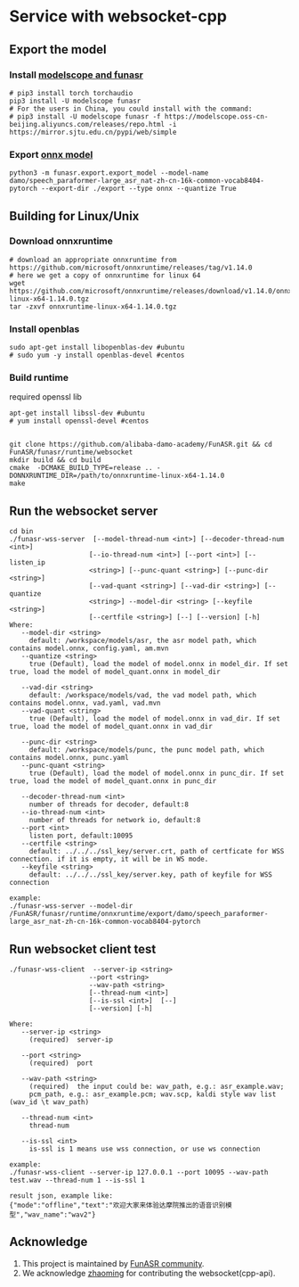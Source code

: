# Service with websocket-cpp

## Export the model
### Install [modelscope and funasr](https://github.com/alibaba-damo-academy/FunASR#installation)

```shell
# pip3 install torch torchaudio
pip3 install -U modelscope funasr
# For the users in China, you could install with the command:
# pip3 install -U modelscope funasr -f https://modelscope.oss-cn-beijing.aliyuncs.com/releases/repo.html -i https://mirror.sjtu.edu.cn/pypi/web/simple
```

### Export [onnx model](https://github.com/alibaba-damo-academy/FunASR/tree/main/funasr/export)

```shell
python3 -m funasr.export.export_model --model-name damo/speech_paraformer-large_asr_nat-zh-cn-16k-common-vocab8404-pytorch --export-dir ./export --type onnx --quantize True
```

## Building for Linux/Unix

### Download onnxruntime
```shell
# download an appropriate onnxruntime from https://github.com/microsoft/onnxruntime/releases/tag/v1.14.0
# here we get a copy of onnxruntime for linux 64
wget https://github.com/microsoft/onnxruntime/releases/download/v1.14.0/onnxruntime-linux-x64-1.14.0.tgz
tar -zxvf onnxruntime-linux-x64-1.14.0.tgz
```

### Install openblas
```shell
sudo apt-get install libopenblas-dev #ubuntu
# sudo yum -y install openblas-devel #centos
```

### Build runtime
required openssl lib

```shell
apt-get install libssl-dev #ubuntu 
# yum install openssl-devel #centos


git clone https://github.com/alibaba-damo-academy/FunASR.git && cd FunASR/funasr/runtime/websocket
mkdir build && cd build
cmake  -DCMAKE_BUILD_TYPE=release .. -DONNXRUNTIME_DIR=/path/to/onnxruntime-linux-x64-1.14.0
make
```
## Run the websocket server

```shell
cd bin
./funasr-wss-server  [--model-thread-num <int>] [--decoder-thread-num <int>]
                    [--io-thread-num <int>] [--port <int>] [--listen_ip
                    <string>] [--punc-quant <string>] [--punc-dir <string>]
                    [--vad-quant <string>] [--vad-dir <string>] [--quantize
                    <string>] --model-dir <string> [--keyfile <string>]
                    [--certfile <string>] [--] [--version] [-h]
Where:
   --model-dir <string>
     default: /workspace/models/asr, the asr model path, which contains model.onnx, config.yaml, am.mvn
   --quantize <string>
     true (Default), load the model of model.onnx in model_dir. If set true, load the model of model_quant.onnx in model_dir

   --vad-dir <string>
     default: /workspace/models/vad, the vad model path, which contains model.onnx, vad.yaml, vad.mvn
   --vad-quant <string>
     true (Default), load the model of model.onnx in vad_dir. If set true, load the model of model_quant.onnx in vad_dir

   --punc-dir <string>
     default: /workspace/models/punc, the punc model path, which contains model.onnx, punc.yaml
   --punc-quant <string>
     true (Default), load the model of model.onnx in punc_dir. If set true, load the model of model_quant.onnx in punc_dir

   --decoder-thread-num <int>
     number of threads for decoder, default:8
   --io-thread-num <int>
     number of threads for network io, default:8
   --port <int>
     listen port, default:10095
   --certfile <string>
     default: ../../../ssl_key/server.crt, path of certficate for WSS connection. if it is empty, it will be in WS mode.
   --keyfile <string>
     default: ../../../ssl_key/server.key, path of keyfile for WSS connection
  
example:
./funasr-wss-server --model-dir /FunASR/funasr/runtime/onnxruntime/export/damo/speech_paraformer-large_asr_nat-zh-cn-16k-common-vocab8404-pytorch
```

## Run websocket client test

```shell
./funasr-wss-client  --server-ip <string>
                    --port <string>
                    --wav-path <string>
                    [--thread-num <int>] 
                    [--is-ssl <int>]  [--]
                    [--version] [-h]

Where:
   --server-ip <string>
     (required)  server-ip

   --port <string>
     (required)  port

   --wav-path <string>
     (required)  the input could be: wav_path, e.g.: asr_example.wav;
     pcm_path, e.g.: asr_example.pcm; wav.scp, kaldi style wav list (wav_id \t wav_path)

   --thread-num <int>
     thread-num

   --is-ssl <int>
     is-ssl is 1 means use wss connection, or use ws connection

example:
./funasr-wss-client --server-ip 127.0.0.1 --port 10095 --wav-path test.wav --thread-num 1 --is-ssl 1

result json, example like:
{"mode":"offline","text":"欢迎大家来体验达摩院推出的语音识别模型","wav_name":"wav2"}
```


## Acknowledge
1. This project is maintained by [FunASR community](https://github.com/alibaba-damo-academy/FunASR).
2. We acknowledge [zhaoming](https://github.com/zhaomingwork/FunASR/tree/add-offline-websocket-srv/funasr/runtime/websocket) for contributing the websocket(cpp-api).


